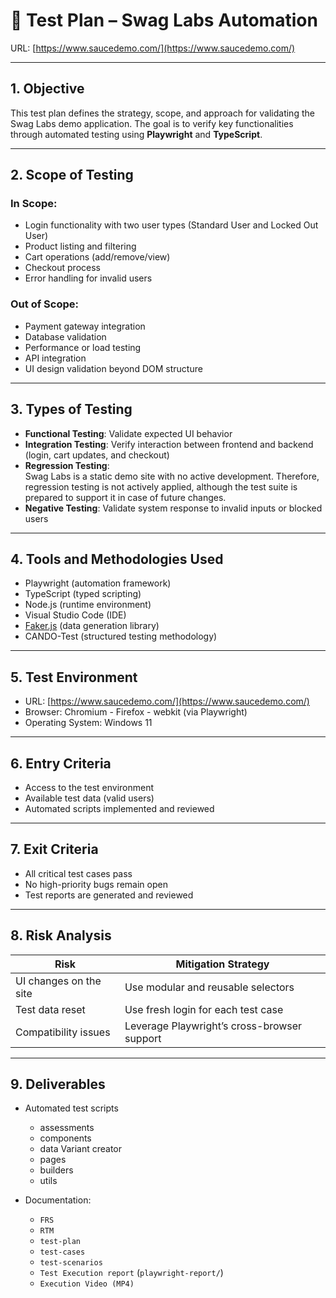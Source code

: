 # 🧪 Test Plan – Swag Labs Automation

URL: [https://www.saucedemo.com/](https://www.saucedemo.com/)

---

## 1. Objective

This test plan defines the strategy, scope, and approach for validating the Swag Labs demo application. The goal is to verify key functionalities through automated testing using **Playwright** and **TypeScript**.

---

## 2. Scope of Testing

### In Scope:

- Login functionality with two user types (Standard User and Locked Out User)
- Product listing and filtering
- Cart operations (add/remove/view)
- Checkout process
- Error handling for invalid users

### Out of Scope:

- Payment gateway integration
- Database validation
- Performance or load testing
- API integration
- UI design validation beyond DOM structure

---

## 3. Types of Testing

- **Functional Testing**: Validate expected UI behavior
- **Integration Testing**: Verify interaction between frontend and backend (login, cart updates, and checkout)
- **Regression Testing**:  
  Swag Labs is a static demo site with no active development. Therefore, regression testing is not actively applied, although the test suite is prepared to support it in case of future changes.
- **Negative Testing**: Validate system response to invalid inputs or blocked users

---

## 4. Tools and Methodologies Used

- Playwright (automation framework)
- TypeScript (typed scripting)
- Node.js (runtime environment)
- Visual Studio Code (IDE)
- [Faker.js](https://fakerjs.dev/) (data generation library)
- CANDO-Test (structured testing methodology)

---

## 5. Test Environment

- URL: [https://www.saucedemo.com/](https://www.saucedemo.com/)
- Browser: Chromium - Firefox - webkit (via Playwright)
- Operating System: Windows 11

---

## 6. Entry Criteria

- Access to the test environment
- Available test data (valid users)
- Automated scripts implemented and reviewed

---

## 7. Exit Criteria

- All critical test cases pass
- No high-priority bugs remain open
- Test reports are generated and reviewed

---

## 8. Risk Analysis

| Risk                   | Mitigation Strategy                         |
| ---------------------- | ------------------------------------------- |
| UI changes on the site | Use modular and reusable selectors          |
| Test data reset        | Use fresh login for each test case          |
| Compatibility issues   | Leverage Playwright’s cross-browser support |

---

## 9. Deliverables

- Automated test scripts

    - assessments
    - components
    - data Variant creator
    - pages
    - builders
    - utils

- Documentation:
    - `FRS`
    - `RTM`
    - `test-plan`
    - `test-cases`
    - `test-scenarios`
    - `Test Execution report` (`playwright-report/`)
    - `Execution Video (MP4)`
